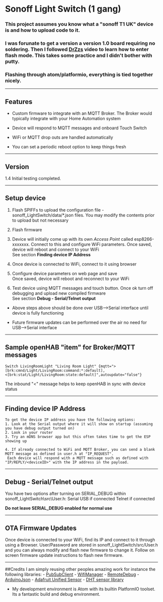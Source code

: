 # Sonoff Light Switch (1 gang)

### This project assumes you know what a "sonoff T1 UK" device is and how to upload code to it.

### I was forunate to get a version a version 1.0 board requiring no soldering. Then I followed [DrZzs](https://www.youtube.com/watch?v=yj3_6oKUh1w) video to learn how to enter flash mode. This takes some practice and I didn't bother with putty.

### Flashing through atom/platformio, everything is tied together nicely.

-------------------------------------------------------------------------------------------------------------
## Features

- Custom firmware to integrate with an MQTT Broker. The Broker would typically integrate with your Home Automation system

- Device will respond to MQTT messages and onboard Touch Switch

- WiFi or MQTT drop outs are handled automatically

- You can set a periodic reboot option to keep things fresh

-------------------------------------------------------------------------------------------------------------
## Version
1.4 Initial testing completed.

-------------------------------------------------------------------------------------------------------------
## Setup device
1. Flash SPIFFs to upload the configuration file - sonoff_LightSwitch/data/*.json files. You may modify the contents prior to upload but not necessary

2. Flash firmware

3. Device will initially come up with its own *Access Point* called esp8266-xxxxxxx. Connect to this and configure WiFi parameters. Once saved, device will reboot and connect to your WiFi  
   See section **Finding device IP Address**

4. Once device is connected to WiFi, connect to it using browser

5. Configure device parameters on web page and save  
   Once saved, device will reboot and reconnect to your WiFi

6. Test device using MQTT messages and touch button. Once ok turn off debugging and upload new compiled firmware  
   See section **Debug - Serial/Telnet output**

- Above steps above should be done over USB-->Serial interface until device is fully functioning

- Future firmware updates can be performed over the air no need for USB-->Serial interface

-------------------------------------------------------------------------------------------------------------
## Sample openHAB "item" for Broker/MQTT messages  
	Switch LivingRoomLight "Living Room Light" {mqtt=">[brk:cmnd/Light/LivingRoom:command:*:default], <[brk:stat/Light/LivingRoom:state:default]",autoupdate="false"}  
  The inbound "<" message helps to keep openHAB in sync with device status

-------------------------------------------------------------------------------------------------------------
## Finding device IP Address
	To get the device IP address you have the following options:
	1. Look at the Serial output where it will show on startup (assuming you have debug output turned on)
	2. Look in your router
	3. Try an mDNS browser app but this often takes time to get the ESP showing up

	4. If already connected to WiFi and MQTT Broker, you can send a blank MQTT message as defined in user.h at "IP_REQUEST".  
     Each device will respond with a MQTT message such as defined with "IP/REPLY/<deviceID>" with the IP address in the payload.

-------------------------------------------------------------------------------------------------------------
## Debug - Serial/Telnet output
You have two options after turning on SERIAL_DEBUG within sonoff_LightSwitch\src\User.h:
		Serial USB if connected
		Telnet if connected

**Do not leave SERIAL_DEBUG enabled for normal use**

-------------------------------------------------------------------------------------------------------------
## OTA Firmware Updates
Once device is connected to your WiFi, find its IP and connect to it through using a Browser. User/Password are stored in sonoff_LightSwitch/src/User.h and you can always modify and flash new firmware to change it. Follow on screen firmware update instructions to flash new firmware.

-------------------------------------------------------------------------------------------------------------
##Credits
I am simply reusing other peoples amazing work for instance the following libraries:
	- [PubSubClient](https://github.com/knolleary/pubsubclient)
	- [WifiManager](https://github.com/tzapu/WiFiManager)
	- [RemoteDebug](https://github.com/JoaoLopesF/RemoteDebug)
	- [ArduinoJson](https://github.com/bblanchon/ArduinoJson)
	- [Adafruit Unified Sensor](https://github.com/adafruit/Adafruit_Sensor)
	- [DHT sensor library](https://github.com/adafruit/DHT-sensor-library)

- My development environment is Atom with its builtin PlatformIO toolset. Its a fantastic build and debug environment.